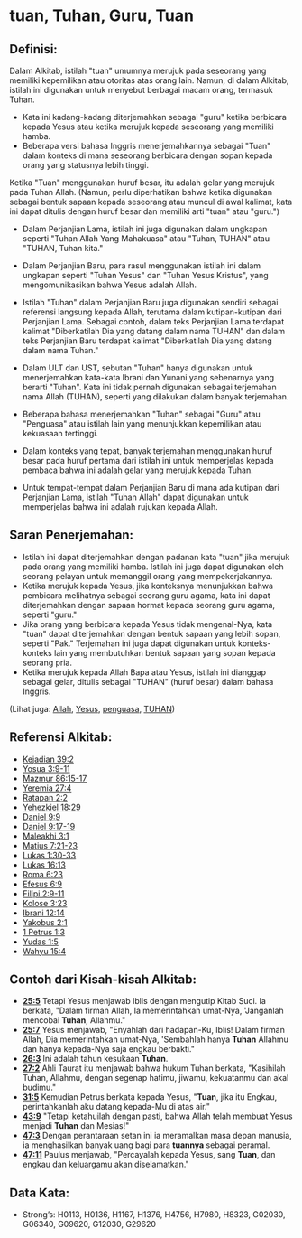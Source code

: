# tuan, Tuhan, Guru, Tuan

## Definisi:

Dalam Alkitab, istilah "tuan" umumnya merujuk pada seseorang yang memiliki kepemilikan atau otoritas atas orang lain. Namun, di dalam Alkitab, istilah ini digunakan untuk menyebut berbagai macam orang, termasuk Tuhan.

* Kata ini kadang-kadang diterjemahkan sebagai "guru" ketika berbicara kepada Yesus atau ketika merujuk kepada seseorang yang memiliki hamba.
* Beberapa versi bahasa Inggris menerjemahkannya sebagai "Tuan" dalam konteks di mana seseorang berbicara dengan sopan kepada orang yang statusnya lebih tinggi.

Ketika "Tuan" menggunakan huruf besar, itu adalah gelar yang merujuk pada Tuhan Allah. (Namun, perlu diperhatikan bahwa ketika digunakan sebagai bentuk sapaan kepada seseorang atau muncul di awal kalimat, kata ini dapat ditulis dengan huruf besar dan memiliki arti "tuan" atau "guru.")

* Dalam Perjanjian Lama, istilah ini juga digunakan dalam ungkapan seperti "Tuhan Allah Yang Mahakuasa" atau "Tuhan, TUHAN" atau "TUHAN, Tuhan kita."
* Dalam Perjanjian Baru, para rasul menggunakan istilah ini dalam ungkapan seperti "Tuhan Yesus" dan "Tuhan Yesus Kristus", yang mengomunikasikan bahwa Yesus adalah Allah.
* Istilah "Tuhan" dalam Perjanjian Baru juga digunakan sendiri sebagai referensi langsung kepada Allah, terutama dalam kutipan-kutipan dari Perjanjian Lama. Sebagai contoh, dalam teks Perjanjian Lama terdapat kalimat "Diberkatilah Dia yang datang dalam nama TUHAN" dan dalam teks Perjanjian Baru terdapat kalimat "Diberkatilah Dia yang datang dalam nama Tuhan."
* Dalam ULT dan UST, sebutan "Tuhan" hanya digunakan untuk menerjemahkan kata-kata Ibrani dan Yunani yang sebenarnya yang berarti "Tuhan". Kata ini tidak pernah digunakan sebagai terjemahan nama Allah (TUHAN), seperti yang dilakukan dalam banyak terjemahan.

* Beberapa bahasa menerjemahkan "Tuhan" sebagai "Guru" atau "Penguasa" atau istilah lain yang menunjukkan kepemilikan atau kekuasaan tertinggi.
* Dalam konteks yang tepat, banyak terjemahan menggunakan huruf besar pada huruf pertama dari istilah ini untuk memperjelas kepada pembaca bahwa ini adalah gelar yang merujuk kepada Tuhan.
* Untuk tempat-tempat dalam Perjanjian Baru di mana ada kutipan dari Perjanjian Lama, istilah "Tuhan Allah" dapat digunakan untuk memperjelas bahwa ini adalah rujukan kepada Allah.

## Saran Penerjemahan:

* Istilah ini dapat diterjemahkan dengan padanan kata "tuan" jika merujuk pada orang yang memiliki hamba. Istilah ini juga dapat digunakan oleh seorang pelayan untuk memanggil orang yang mempekerjakannya.
* Ketika merujuk kepada Yesus, jika konteksnya menunjukkan bahwa pembicara melihatnya sebagai seorang guru agama, kata ini dapat diterjemahkan dengan sapaan hormat kepada seorang guru agama, seperti "guru."
* Jika orang yang berbicara kepada Yesus tidak mengenal-Nya, kata "tuan" dapat diterjemahkan dengan bentuk sapaan yang lebih sopan, seperti "Pak." Terjemahan ini juga dapat digunakan untuk konteks-konteks lain yang membutuhkan bentuk sapaan yang sopan kepada seorang pria.
* Ketika merujuk kepada Allah Bapa atau Yesus, istilah ini dianggap sebagai gelar, ditulis sebagai "TUHAN" (huruf besar) dalam bahasa Inggris.

(Lihat juga: [Allah](../kt/god.md), [Yesus](../kt/jesus.md), [penguasa](../other/ruler.md), [TUHAN](../kt/yahweh.md))

## Referensi Alkitab:

* [Kejadian 39:2](rc://en/tn/help/gen/39/02)
* [Yosua 3:9-11](rc://en/tn/help/jos/03/09)
* [Mazmur 86:15-17](rc://en/tn/help/psa/086/015)
* [Yeremia 27:4](rc://en/tn/help/jer/27/04)
* [Ratapan 2:2](rc://en/tn/help/lam/02/02)
* [Yehezkiel 18:29](rc://en/tn/help/ezk/18/29)
* [Daniel 9:9](rc://en/tn/help/dan/09/09)
* [Daniel 9:17-19](rc://en/tn/help/dan/09/17)
* [Maleakhi 3:1](rc://en/tn/help/mal/03/01)
* [Matius 7:21-23](rc://en/tn/help/mat/07/21)
* [Lukas 1:30-33](rc://en/tn/help/luk/01/30)
* [Lukas 16:13](rc://en/tn/help/luk/16/13)
* [Roma 6:23](rc://en/tn/help/rom/06/23)
* [Efesus 6:9](rc://en/tn/help/eph/06/9)
* [Filipi 2:9-11](rc://en/tn/help/php/02/09)
* [Kolose 3:23](rc://en/tn/help/col/03/23)
* [Ibrani 12:14](rc://en/tn/help/heb/12/14)
* [Yakobus 2:1](rc://en/tn/help/jas/02/01)
* [1 Petrus 1:3](rc://en/tn/help/1pe/01/03)
* [Yudas 1:5](rc://en/tn/help/jud/01/05)
* [Wahyu 15:4](rc://en/tn/help/rev/15/04)

## Contoh dari Kisah-kisah Alkitab:

* __[25:5](rc://en/tn/help/obs/25/05)__ Tetapi Yesus menjawab Iblis dengan mengutip Kitab Suci. Ia berkata, "Dalam firman Allah, Ia memerintahkan umat-Nya, 'Janganlah mencobai __Tuhan__, Allahmu."
* __[25:7](rc://en/tn/help/obs/25/07)__ Yesus menjawab, "Enyahlah dari hadapan-Ku, Iblis! Dalam firman Allah, Dia memerintahkan umat-Nya, 'Sembahlah hanya __Tuhan__ Allahmu dan hanya kepada-Nya saja engkau berbakti."
* __[26:3](rc://en/tn/help/obs/26/03)__ Ini adalah tahun kesukaan __Tuhan__.
* __[27:2](rc://en/tn/help/obs/27/02)__ Ahli Taurat itu menjawab bahwa hukum Tuhan berkata, "Kasihilah Tuhan, Allahmu, dengan segenap hatimu, jiwamu, kekuatanmu dan akal budimu."
* __[31:5](rc://en/tn/help/obs/31/05)__ Kemudian Petrus berkata kepada Yesus, "__Tuan__, jika itu Engkau, perintahkanlah aku datang kepada-Mu di atas air."
* __[43:9](rc://en/tn/help/obs/43/09)__ "Tetapi ketahuilah dengan pasti, bahwa Allah telah membuat Yesus menjadi __Tuhan__ dan Mesias!"
* __[47:3](rc://en/tn/help/obs/47/03)__ Dengan perantaraan setan ini ia meramalkan masa depan manusia, ia menghasilkan banyak uang bagi para __tuannya__ sebagai peramal.
* __[47:11](rc://en/tn/help/obs/47/11)__ Paulus menjawab, "Percayalah kepada Yesus, sang __Tuan__, dan engkau dan keluargamu akan diselamatkan."

## Data Kata:

* Strong’s: H0113, H0136, H1167, H1376, H4756, H7980, H8323, G02030, G06340, G09620, G12030, G29620
